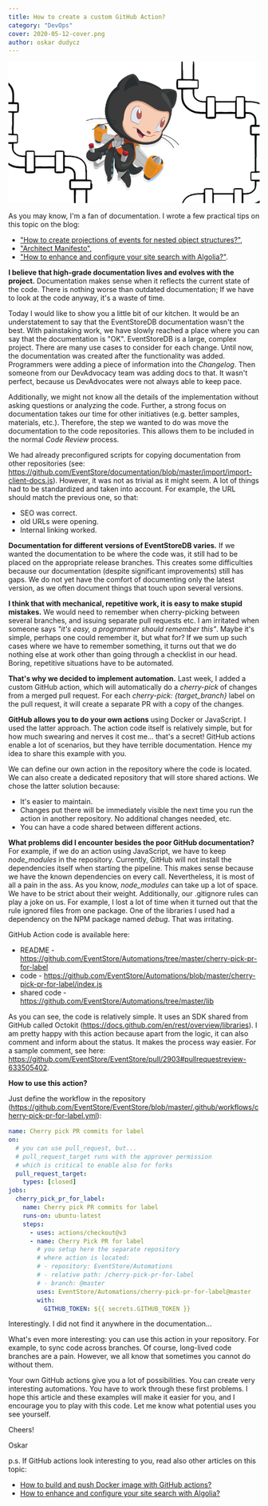 ```yaml
---
title: How to create a custom GitHub Action?
category: "DevOps"
cover: 2020-05-12-cover.png
author: oskar dudycz
---
```


![cover](2020-05-12-cover.png)

As you may know, I'm a fan of documentation. I wrote a few practical tips on this topic on the blog:
- ["How to create projections of events for nested object structures?"](/en/how_to_create_projections_of_events_for_nested_object_structures/),
- ["Architect Manifesto"](https://event-driven.io/en/architect_manifesto/),
- ["How to enhance and configure your site search with Algolia?"](/en/how_to_configure_algolia_for_your_site_search/).

**I believe that high-grade documentation lives and evolves with the project.** Documentation makes sense when it reflects the current state of the code. There is nothing worse than outdated documentation; If we have to look at the code anyway, it's a waste of time.

Today I would like to show you a little bit of our kitchen. It would be an understatement to say that the EventStoreDB documentation wasn't the best. With painstaking work, we have slowly reached a place where you can say that the documentation is "OK". EventStoreDB is a large, complex project. There are many use cases to consider for each change. Until now, the documentation was created after the functionality was added. Programmers were adding a piece of information into the _Changelog_. Then someone from our DevAdvocacy team was adding docs to that. It wasn't perfect, because us DevAdvocates were not always able to keep pace.

Additionally, we might not know all the details of the implementation without asking questions or analyzing the code. Further, a strong focus on documentation takes our time for other initiatives (e.g. better samples, materials, etc.). Therefore, the step we wanted to do was move the documentation to the code repositories. This allows them to be included in the normal _Code Review_ process.

We had already preconfigured scripts for copying documentation from other repositories (see: https://github.com/EventStore/documentation/blob/master/import/import-client-docs.js). However, it was not as trivial as it might seem. A lot of things had to be standardized and taken into account. For example, the URL should match the previous one, so that:
- SEO was correct.
- old URLs were opening.
- Internal linking worked.

**Documentation for different versions of EventStoreDB varies.** If we wanted the documentation to be where the code was, it still had to be placed on the appropriate release branches. This creates some difficulties because our documentation (despite significant improvements) still has gaps. We do not yet have the comfort of documenting only the latest version, as we often document things that touch upon several versions.

**I think that with mechanical, repetitive work, it is easy to make stupid mistakes.** We would need to remember when cherry-picking between several branches, and issuing separate pull requests etc. I am irritated when someone says _"it's easy, a programmer should remember this"_.  Maybe it's simple, perhaps one could remember it, but what for? If we sum up such cases where we have to remember something, it turns out that we do nothing else at work other than going through a checklist in our head. Boring, repetitive situations have to be automated.

**That's why we decided to implement automation.** Last week, I added a custom GitHub action, which will automatically do a _cherry-pick_ of changes from a merged pull request. For each *cherry-pick: {target_branch}* label on the pull request, it will create a separate PR with a copy of the changes.

**GitHub allows you to do your own actions** using Docker or JavaScript. I used the latter approach. The action code itself is relatively simple, but for how much swearing and nerves it cost me… that's a secret! GitHub actions enable a lot of scenarios, but they have terrible documentation. Hence my idea to share this example with you.

We can define our own action in the repository where the code is located. We can also create a dedicated repository that will store shared actions. We chose the latter solution because:
- It's easier to maintain.
- Changes put there will be immediately visible the next time you run the action in another repository. No additional changes needed, etc.
- You can have a code shared between different actions.

**What problems did I encounter besides the poor GitHub documentation?** For example, if we do an action using JavaScript, we have to keep *node_modules* in the repository. Currently, GitHub will not install the dependencies itself when starting the pipeline. This makes sense because we have the known dependencies on every call. Nevertheless, it is most of all a pain in the ass. As you know, *node_modules* can take up a lot of space. We have to be strict about their weight. Additionally, our .gitignore rules can play a joke on us. For example, I lost a lot of time when it turned out that the rule ignored files from one package. One of the libraries I used had a dependency on the NPM package named *debug*. That was irritating.

GitHub Action code is available here:
- README - https://github.com/EventStore/Automations/tree/master/cherry-pick-pr-for-label
- code - https://github.com/EventStore/Automations/blob/master/cherry-pick-pr-for-label/index.js
- shared code - https://github.com/EventStore/Automations/tree/master/lib

As you can see, the code is relatively simple. It uses an SDK shared from GitHub called Octokit (https://docs.github.com/en/rest/overview/libraries). I am pretty happy with this action because apart from the logic, it can also comment and inform about the status. It makes the process way easier. For a sample comment, see here: https://github.com/EventStore/EventStore/pull/2903#pullrequestreview-633505402.

**How to use this action?**

Just define the workflow in the repository (https://github.com/EventStore/EventStore/blob/master/.github/workflows/cherry-pick-pr-for-label.yml):

```yaml
name: Cherry pick PR commits for label
on:
  # you can use pull_request, but...
  # pull_request_target runs with the approver permission
  # which is critical to enable also for forks
  pull_request_target:
    types: [closed]
jobs:
  cherry_pick_pr_for_label:
    name: Cherry pick PR commits for label
    runs-on: ubuntu-latest
    steps:
      - uses: actions/checkout@v3
      - name: Cherry Pick PR for label
        # you setup here the separate repository
        # where action is located:
        # - repository: EventStore/Automations
        # - relative path: /cherry-pick-pr-for-label
        # - branch: @master
        uses: EventStore/Automations/cherry-pick-pr-for-label@master
        with:
          GITHUB_TOKEN: ${{ secrets.GITHUB_TOKEN }}
```

Interestingly. I did not find it anywhere in the documentation...

What's even more interesting: you can use this action in your repository. For example, to sync code across branches. Of course, long-lived code branches are a pain. However, we all know that  sometimes you cannot do without them.

Your own GitHub actions give you a lot of possibilities. You can create very interesting automations. You have to work through these first problems. I hope this article and these examples will make it easier for you, and I encourage you to play with this code. Let me know what potential uses you see yourself.

Cheers!

Oskar

p.s. If GitHub actions look interesting to you, read also other articles on this topic:
- [How to build and push Docker image with GitHub actions?](/en/how_to_buid_and_push_docker_image_with_github_actions)
- [How to enhance and configure your site search with Algolia?](/en/how_to_configure_algolia_for_your_site_search/)